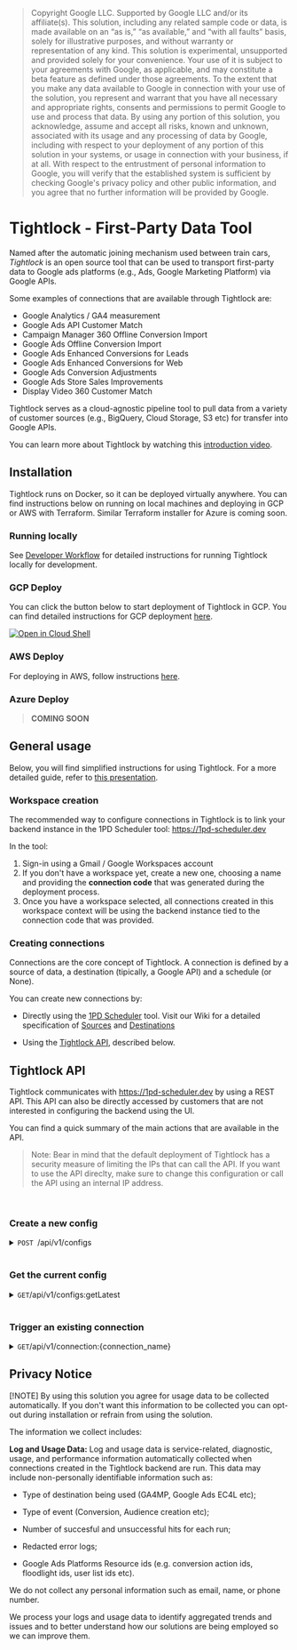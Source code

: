 >Copyright Google LLC. Supported by Google LLC and/or its affiliate(s). This solution, including any related sample code or data, is made available on an “as is,” “as available,” and “with all faults” basis, solely for illustrative purposes, and without warranty or representation of any kind. This solution is experimental, unsupported and provided solely for your convenience. Your use of it is subject to your agreements with Google, as applicable, and may constitute a beta feature as defined under those agreements. To the extent that you make any data available to Google in connection with your use of the solution, you represent and warrant that you have all necessary and appropriate rights, consents and permissions to permit Google to use and process that data. By using any portion of this solution, you acknowledge, assume and accept all risks, known and unknown, associated with its usage and any processing of data by Google, including with respect to your deployment of any portion of this solution in your systems, or usage in connection with your business, if at all. With respect to the entrustment of personal information to Google, you will verify that the established system is sufficient by checking Google's privacy policy and other public information, and you agree that no further information will be provided by Google.


# Tightlock - First-Party Data Tool

Named after the automatic joining mechanism used between train cars, *Tightlock* is an open source tool that can be used to transport first-party data to Google ads platforms (e.g., Ads, Google Marketing Platform) via Google APIs.

Some examples of connections that are available through Tightlock are:

- Google Analytics / GA4 measurement 
- Google Ads API Customer Match
- Campaign Manager 360 Offline Conversion Import
- Google Ads Offline Conversion Import
- Google Ads Enhanced Conversions for Leads
- Google Ads Enhanced Conversions for Web
- Google Ads Conversion Adjustments
- Google Ads Store Sales Improvements
- Display Video 360 Customer Match

Tightlock serves as a cloud-agnostic pipeline tool to pull data from a variety of customer sources (e.g., BigQuery, Cloud Storage, S3 etc) for transfer into Google APIs.

You can learn more about Tightlock by watching this [introduction video](https://www.youtube.com/watch?v=8Y5HZIZXyzo).

## Installation

Tightlock runs on Docker, so it can be deployed virtually anywhere. You can find instructions below on running on local machines and deploying in GCP or AWS with Terraform. Similar Terraform installer for Azure is coming soon.



### Running locally
See [Developer Workflow](https://github.com/google-marketing-solutions/Tightlock/wiki/4.-Developing-new-connections) for detailed instructions for running Tightlock locally for development.

### GCP Deploy

You can click the button below to start deployment of Tightlock in GCP. You can find detailed instructions for GCP deployment [here](https://github.com/google-marketing-solutions/Tightlock/tree/main/installer/gcp).

[![Open in Cloud Shell](https://gstatic.com/cloudssh/images/open-btn.svg)](https://shell.cloud.google.com/cloudshell/editor?cloudshell_git_repo=https%3A%2F%2Fgithub.com%2Fgoogle%2FTightlock&cloudshell_git_branch=main&cloudshell_open_in_editor=installer%2Fgcp%2Fvariables.tfvars)


### AWS Deploy

For deploying in AWS, follow instructions [here](https://github.com/google-marketing-solutions/Tightlock/tree/main/installer/aws).

### Azure Deploy

> **COMING SOON**

## General usage

Below, you will find simplified instructions for using Tightlock. For a more detailed guide, refer to [this presentation](https://services.google.com/fh/files/misc/hack_a_tech_june_tightlock__.pdf).

### Workspace creation
The recommended way to configure connections in Tightlock is to link your backend instance in the 1PD Scheduler tool: https://1pd-scheduler.dev

In the tool:

1. Sign-in using a Gmail / Google Workspaces account
2. If you don't have a workspace yet, create a new one, choosing a name and providing the **connection code** that was generated during the deployment process. 
3. Once you have a workspace selected, all connections created in this workspace context will be using the backend instance tied to the connection code that was provided.

### Creating connections

Connections are the core concept of Tightlock. A connection is defined by a source of data, a destination (tipically, a Google API) and a schedule (or None).

You can create new connections by:

- Directly using the [1PD Scheduler](https://1pd-scheduler.dev) tool. Visit our Wiki for a detailed specification of [Sources](https://github.com/google-marketing-solutions/Tightlock/wiki/2.-Source-Specification) and [Destinations](https://github.com/google-marketing-solutions/Tightlock/wiki/1.-Destination-Specification)

- Using the [Tightlock API](#tightlock-api), described below.


## Tightlock API

Tightlock communicates with https://1pd-scheduler.dev by using a REST API. This API can also be directly accessed by customers that are not interested in configuring the backend using the UI.

You can find a quick summary of the main actions that are available in the API.

> Note: Bear in mind that the default deployment of Tightlock has a security measure of limiting the IPs that can call the API. If you want to use the API direclty, make sure to change this configuration or call the API using an internal IP address.

<br>

### Create a new config

<details>
 <summary><code>POST </code>/api/v1/configs<code></code> </summary>

#### **Payload**

example.json file:

```json
{
  "label": "Example BQ to GA4 App",
  "value": {
    "external_connections": [], 

    "sources": {
      "example_bigquery_table": {
        "type": "BIGQUERY",
        "dataset": "bq_dataset_example_name",
        "table": "bq_table_example_name"
      }
    },

    "destinations": {
      "example_ga4_app": {
        "type": "GA4MP",
        "payload_type": "firebase",
        "api_secret": "fake_api_secret",
        "firebase_app_id": "fake_firebase_app_id"
      }   
    },

    "activations": [
      {
        "name": "example_bq_to_ga4mp_app_event",
        "source": {
          "$ref": "#/sources/example_bigquery_table"
        },
        "destination": {
          "$ref": "#/destinations/example_ga4_app"
        },
        "schedule": "@weekly"
      }
    ], 

    "secrets": {},
  }
}
```

Bear in mind that "label" must be unique.

#### **Responses**

> | http code     | content-type                      | response                                                            |
> |---------------|-----------------------------------|---------------------------------------------------------------------|
> | `200`         | `application/json`        | `Configuration created successfully`                                |
> | `409`         | `application/json`                | `{"code":"409","message":"Config label already exists"}`                            |

#### **Example cURL**

> ```javascript
>  curl -H "Content-Type: application/json" -X POST -H 'X-Api-Key: {EXAMPLE_API_KEY}'  {ADDRESS}:8081/api/v1/configs -d @example.json
> ```

</details>

<br>

### Get the current config

<details>
 <summary><code>GET</code>/api/v1/configs:getLatest<code></code> </summary>

#### **Payload**

None

#### **Responses**

> | http code     | content-type                      | response                                                            |
> |---------------|-----------------------------------|---------------------------------------------------------------------|
> | `200`         | `application/json`        | Config in JSON format                                |                    |

#### **Example cURL**

> ```javascript
>  curl -H "Content-Type: application/json" -H 'X-Api-Key: {EXAMPLE_API_KEY}' {ADDRESS}:8081/api/v1/configs:getLatest                      
> ```

</details>

<br>

### Trigger an existing connection


<details>
 <summary><code>GET</code>/api/v1/connection:{connection_name}<code></code> </summary>

#### **Payload**

> | name      |  type     | data type               | description                                                           |
> |-----------|-----------|-------------------------|-----------------------------------------------------------------------|
> | connection_name |  required | str   | Target connection
> | dry_run |  not required | int   | Whether or not to do a dry-run for the target connection (0 is false and 1 is true)

#### **Responses**

> | http code     | content-type                      | response                                                            |
> |---------------|-----------------------------------|---------------------------------------------------------------------|
> | `200`         | `application/json`        | Trigger successful                                |                    |

#### **Example cURL**

> ```javascript
>  curl -X POST -H 'X-API-Key: {EXAMPLE_API_KEY}' -H 'Content-Type: application/json' -d '{"dry_run": 0}' -o - -i {ADDRESS}:8081/api/v1/activations/activation_name:trigger
> ```

</details>


## Privacy Notice
[!NOTE]
By using this solution you agree for usage data to be collected automatically. If you don't want this information to be collected you can opt-out during installation or refrain from using the solution.

The information we collect includes:

**Log and Usage Data:** Log and usage data is service-related, diagnostic, usage, and performance information automatically collected when connections created in the Tightlock backend are run. This data may include non-personally identifiable information such as:

- Type of destination being used (GA4MP, Google Ads EC4L etc);

- Type of event (Conversion, Audience creation etc);

- Number of succesful and unsuccessful hits for each run;

- Redacted error logs;

- Google Ads Platforms Resource ids (e.g. conversion action ids, floodlight ids, user list ids etc).

We do not collect any personal information such as email, name, or phone number.

We process your logs and usage data to identify aggregated trends and issues and to better understand how our solutions are being employed so we can improve them.
